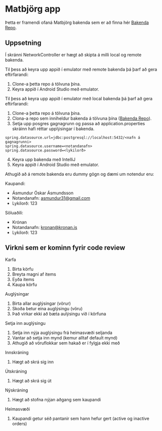 # Matbjörg app
Þetta er framendi ofaná Matbjörg bakenda sem er að finna hér [Bakenda Repo](https://github.com/asmundur31/Matbjorg).

## Uppsetning
Í skránni NetworkController er hægt að skipta á milli local og remote bakenda.

Til þess að keyra upp appið í emulator með remote bakenda þá þarf að gera eftirfarandi:
1. Clone-a þetta repo á tölvuna þína.
2. Keyra appið í Android Studio með emulator.

Til þess að keyra upp appið í emulator með local bakenda þá þarf að gera eftirfarandi:
1. Clone-a þetta repo á tölvuna þína.
2. Clona-a repo sem inniheldur bakenda á tölvuna þína ([Bakenda Repo](https://github.com/asmundur31/Matbjorg)).
3. Setja upp posgres gagnagrunn og passa að application.properties skráinn hafi réttar upplýsingar í bakenda.
```
spring.datasource.url=jdbc:postgresql://localhost:5432/<nafn á gagnagrunni>
spring.datasource.username=<notandanafn>
spring.datasource.password=<lykilorð>
```
4. Keyra upp bakenda með IntelliJ
5. Keyra appið í Android Studio með emulator.

Athugið að á remote bakenda eru dummy gögn og dæmi um notendur eru:

Kaupandi: 
- Ásmundur Óskar Ásmundsson
- Notandanafn: asmundur31@gmail.com
- Lykilorð: 123

Söluaðili: 
- Krónan
- Notandanafn: kronan@kronan.is
- Lykilorð: 123

## Virkni sem er kominn fyrir code review
Karfa
1. Birta körfu
2. Breyta magni af items
3. Eyða items
4. Kaupa körfu

Auglýsingar
1. Birta allar auglýsingar (vörur)
2. Skoða betur eina auglýsingu (vöru)
3. Það virkar ekki að bæta aulýsingu við í körfuna

Setja inn auglýsingu
1. Setja inn nýja auglýsingu frá heimasvæði seljanda
2. Vantar að setja inn mynd (kemur alltaf default mynd)
3. Athugið að vöruflokkar sem hakað er í fylgja ekki með

Innskráning
1. Hægt að skrá sig inn

Útskráning
1. Hægt að skrá sig út

Nýskráning
1. Hægt að stofna nýjan aðgang sem kaupandi

Heimasvæði
1. Kaupandi getur séð pantanir sem hann hefur gert (active og inactive orders)

